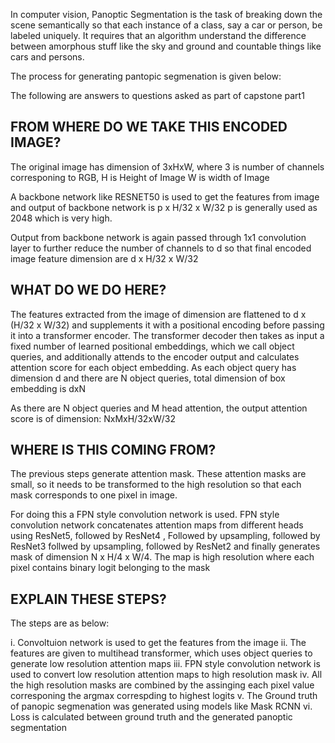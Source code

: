 In computer vision, Panoptic Segmentation is the task of breaking down the scene semantically so that each instance of a class, say a car 
or person, be labeled uniquely. It requires that an algorithm understand the difference between amorphous stuff like the sky
and ground and countable things like cars and persons.

The process for generating pantopic segmenation is given below:


The following are answers to questions asked as part of capstone part1

## FROM WHERE DO WE TAKE THIS ENCODED IMAGE?

The original image has dimension of 3xHxW,
where 3 is number of channels corresponing to RGB, 
H is Height of Image
W is width of Image


A backbone network like RESNET50 is used to get the features from image and output of backbone network is p x H/32 x W/32
p is generally used as 2048 which is very high.

Output from backbone network is again passed through 1x1 convolution layer to further reduce the number of channels to d so that
final encoded image feature dimension are d x H/32 x W/32


## WHAT DO WE DO HERE?

The features extracted from the image of dimension are flattened to d x (H/32 x W/32) and  supplements it with a positional
encoding before passing it into a transformer encoder. The transformer decoder then takes as input a
fixed number of learned positional embeddings, which we call object queries, and additionally attends to the encoder output and 
calculates attention score for each object embedding. As each object query has dimension d and there are N object queries, 
total dimension of box embedding is dxN

As there are N object queries and M head attention, the output attention score is of dimension:
NxMxH/32xW/32


## WHERE IS THIS COMING FROM?

The previous steps generate attention mask. These attention masks are small, so it needs to be transformed to the high resolution so that each
mask corresponds to one pixel in image.  

For doing this a FPN style convolution network is used. FPN style convolution network concatenates attention maps from different heads
using ResNet5, followed by ResNet4 , Followed by upsampling, followed by ResNet3 follwed by upsampling, followed by ResNet2 and finally generates
mask of dimension N x H/4 x W/4. The map is high resolution where each pixel contains binary logit belonging to the mask



## EXPLAIN THESE STEPS?

The steps are as below:

i. Convoltuion network is used to get the features from the image
ii. The features are given to multihead transformer, which uses object queries to generate low resolution attention maps
iii. FPN style convolution network is used to convert low resolution attention maps to high resolution mask
iv. All the high resolution masks are combined by the assinging each pixel value corresponing the argmax correspding to highest logits 
v. The Ground truth of panopic segmenation was generated using models like Mask RCNN
vi. Loss is calculated between ground truth and the generated panoptic segmentation 